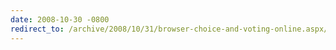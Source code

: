 ```yaml
---
date: 2008-10-30 -0800
redirect_to: /archive/2008/10/31/browser-choice-and-voting-online.aspx/
---
```

